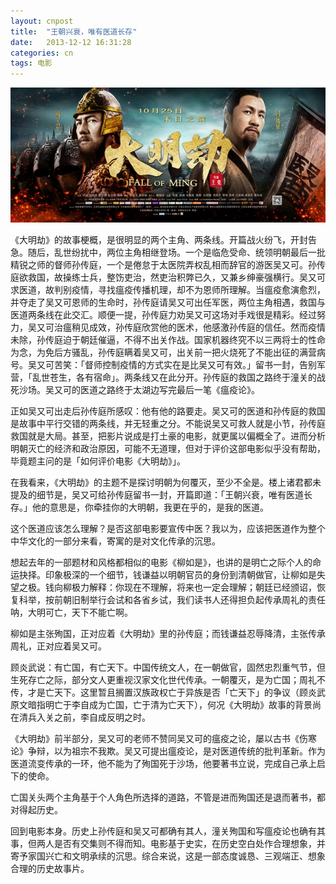```yaml
---
layout: cnpost
title:  "王朝兴衰，唯有医道长存"
date:   2013-12-12 16:31:28
categories: cn
tags: 电影
---
```

	
![大明劫](/images/damingjie.jpg)

《大明劫》的故事梗概，是很明显的两个主角、两条线。开篇战火纷飞，开封告急。随后，乱世纷扰中，两位主角相继登场。一个是临危受命、统领明朝最后一批精锐之师的督师孙传庭，一个是倦怠于太医院弄权乱相而辞官的游医吴又可。孙传庭欲救国，故操练士兵，整饬吏治，然吏治积弊已久，又兼乡绅豪强横行。吴又可求医道，故判别疫情，寻找瘟疫传播机理，却不为恩师所理解。当瘟疫愈演愈烈，并夺走了吴又可恩师的生命时，孙传庭请吴又可出任军医，两位主角相遇，救国与医道两条线在此交汇。顺便一提，孙传庭力劝吴又可这场对手戏很是精彩。经过努力，吴又可治瘟稍见成效，孙传庭欣赏他的医术，他感激孙传庭的信任。然而疫情未除，孙传庭迫于朝廷催逼，不得不出关作战。国家机器终究不以三两将士的性命为念，为免后方骚乱，孙传庭瞒着吴又可，出关前一把火烧死了不能出征的满营病号。吴又可苦笑：「督师控制疫情的方式实在是比吴又可有效。」留书一封，告别军营，「乱世苍生，各有宿命」。两条线又在此分开。孙传庭的救国之路终于潼关的战死沙场。吴又可的医道之路终于太湖边写完最后一笔《瘟疫论》。


正如吴又可出走后孙传庭所感叹：他有他的路要走。吴又可的医道和孙传庭的救国是故事中平行交错的两条线，并无轻重之分。不能说吴又可救人就是小节，孙传庭救国就是大局。甚至，把影片说成是打土豪的电影，就更属以偏概全了。进而分析明朝灭亡的经济和政治原因，可能不无道理，但对于评价这部电影似乎没有帮助，毕竟题主问的是「如何评价电影《大明劫》」。


在我看来，《大明劫》的主题不是探讨明朝为何覆灭，至少不全是。楼上诸君都未提及的细节是，吴又可给孙传庭留书一封，开篇即道：「王朝兴衰，唯有医道长存。」他的意思是，你牵挂你的大明朝，我更在乎的，是我的医道。


这个医道应该怎么理解？是否这部电影要宣传中医？我以为，应该把医道作为整个中华文化的一部分来看，寄寓的是对文化传承的沉思。


想起去年的一部题材和风格都相似的电影《柳如是》，也讲的是明亡之际个人的命运抉择。印象极深的一个细节，钱谦益以明朝官员的身份到清朝做官，让柳如是失望之极。钱向柳极力解释：你现在不理解，将来也一定会理解；朝廷已经颁诏，恢复科举，按前朝旧制举行会试和各省乡试，我们读书人还得担负起传承周礼的责任呐，大明可亡，天下不能亡啊。


柳如是主张殉国，正对应着《大明劫》里的孙传庭；而钱谦益忍辱降清，主张传承周礼，正对应着吴又可。


顾炎武说：有亡国，有亡天下。中国传统文人，在一朝做官，固然忠烈重气节，但生死存亡之际，部分文人更重视汉家文化世代传承。一朝覆灭，是为亡国；周礼不传，才是亡天下。这里暂且搁置汉族政权亡于异族是否「亡天下」的争议（顾炎武原文暗指明亡于李自成为亡国，亡于清为亡天下），何况《大明劫》故事的背景尚在清兵入关之前，李自成反明之时。


《大明劫》前半部分，吴又可的老师不赞同吴又可的瘟疫之论，屡以古书《伤寒论》争辩，以为祖宗不我欺。吴又可提出瘟疫论，是对医道传统的批判革新。作为医道流变传承的一环，他不能为了殉国死于沙场，他要著书立说，完成自己承上启下的使命。


亡国关头两个主角基于个人角色所选择的道路，不管是进而殉国还是退而著书，都对得起历史。

回到电影本身。历史上孙传庭和吴又可都确有其人，潼关殉国和写瘟疫论也确有其事，但两人是否有交集则不得而知。电影基于史实，在历史空白处作合理想象，并寄予家国兴亡和文明承续的沉思。综合来说，这是一部态度诚恳、三观端正、想象合理的历史故事片。
